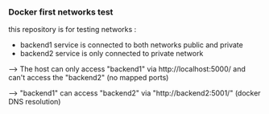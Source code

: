 ### Docker  first networks test

this repository is for testing networks :
 - backend1 service is connected to both networks public and private
 - backend2 service is only connected to private network

--> The host can only access "backend1" via http://localhost:5000/
and can't access the "backend2"  (no mapped ports)

--> "backend1"  can access "backend2"  via "http://backend2:5001/" (docker DNS resolution)



